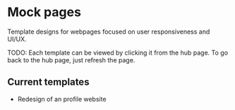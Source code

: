 # Mock pages
Template designs for webpages focused on user responsiveness and UI/UX. 

TODO: 
Each template can be viewed by clicking it from the hub page. To go back to the hub page, just refresh the page.

## Current templates
- Redesign of an profile website